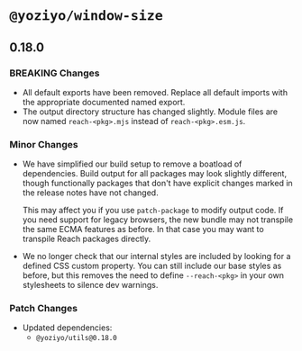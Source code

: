 # `@yoziyo/window-size`

## 0.18.0

### BREAKING Changes

- All default exports have been removed. Replace all default imports with the appropriate documented named export.
- The output directory structure has changed slightly. Module files are now named `reach-<pkg>.mjs` instead of `reach-<pkg>.esm.js`.

### Minor Changes

- We have simplified our build setup to remove a boatload of dependencies. Build output for all packages may look slightly different, though functionally packages that don't have explicit changes marked in the release notes have not changed.

  This may affect you if you use `patch-package` to modify output code. If you need support for legacy browsers, the new bundle may not transpile the same ECMA features as before. In that case you may want to transpile Reach packages directly.

- We no longer check that our internal styles are included by looking for a defined CSS custom property. You can still include our base styles as before, but this removes the need to define `--reach-<pkg>` in your own stylesheets to silence dev warnings.

### Patch Changes

- Updated dependencies:
  - `@yoziyo/utils@0.18.0`
